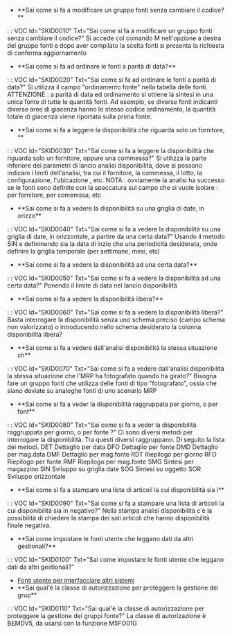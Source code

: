 - \*\*Sai come si fa a modificare un gruppo fonti senza cambiare il codice?\*\*

 :  : VOC Id="SKID0010" Txt="Sai come si fa a modificare un gruppo fonti senza cambiare il codice?"
Si accede col comando M nell'opzione a destra del gruppo fonti e dopo aver compilato la scelta fonti si presenta la richiesta di conferma aggiornamento
- \*\*Sai come si fa ad ordinare le fonti a parità di data?\*\*

 :  : VOC Id="SKID0020" Txt="Sai come si fa ad ordinare le fonti a parità di data?"
Si utilizza il campo "ordinamento fonte" nella tabella delle fonti. ATTENZIONE :  a parità di data ed ordinamento si ottiene la sintesi in una unica fonte di tutte le quantità fonti. Ad esempio, se diverse fonti indicanti diverse aree di giacenza hanno lo stesso codice ordinamento, la quantità totale di giacenza viene riportata sulla prima fonte.
- \*\*Sai come si fa a leggere la disponibilità che riguarda solo un fornitore, \*\*

 :  : VOC Id="SKID0030" Txt="Sai come si fa a leggere la disponibilità che riguarda solo un fornitore, oppure una commessa?"
Si utilizza la parte inferiore dei parametri di lancio analisi disponibilità, dove si possono indicare i limiti dell'analisi, tra cui il fornitore, la commessa, il lotto, la configurazione, l'ubicazione , etc.
NOTA :  ovviamente la analisi ha successo se le fonti sono definite con la spaccatura sul campo che si vuole isolare :  per fornitore, per comemssa, etc
- \*\*Sai come si fa a vedere la disponibilità su una griglia di date, in orizzo\*\*

 :  : VOC Id="SKID0040" Txt="Sai come si fa a vedere la disponibilità su una griglia di date, in orizzontale, a partire da una certa data?"
Usando il metodo SIN e defininendo sia la data di inzio che una periodicità desiderata, onde definire la griglia temporale (per settimane, mesi, etc)
- \*\*Sai come si fa a vedere la disponibilità ad una certa data?\*\*

 :  : VOC Id="SKID0050" Txt="Sai come si fa a vedere la disponibilità ad una certa data?"
Ponendo il limite di data nel lancio disponibilità
- \*\*Sai come si fa a vedere la disponibilità libera?\*\*

 :  : VOC Id="SKID0060" Txt="Sai come si fa a vedere la disponibilità libera?"
Basta interrogare la disponibilità senza uno schema preciso (campo schema non valorizzato) o introducendo nello schema desiderato la colonna disponibilità libera?
- \*\*Sai come si fa a vedere dall'analisi disponibilità la stessa situazione ch\*\*

 :  : VOC Id="SKID0070" Txt="Sai come si fa a vedere dall'analisi disponibilità la stessa situazione che l'MRP ha fotografato quando ha girato?"
Bisogna fare un gruppo fonti che utilizza delle fonti di tipo "fotografato", ossia che siano deviate su analoghe fonti di uno scenario  MRP
- \*\*Sai come si fa a veder la disponibilità raggruppata per giorno, o per font\*\*

 :  : VOC Id="SKID0080" Txt="Sai come si fa a veder la disponibilità raggruppata per giorno, o per fonte ?"
Ci sono diversi metodi per interrogare la disponibilità. Tra questi diversi raggruppano. Di seguito la lista dei metodi.
DET       Dettaglio per data
DFO       Dettaglio per fonte
DMD       Dettaglio per mag.data
DMF       Dettaglio per mag.fonte
RDT       Riepilogo per giorno
RFO       Riepilogo per fonte
RMF       Riepilogo per mag.fonte
SMG       Sintesi   per magazzino
SIN       Sviluppo su griglia date
SOG       Sintesi su oggetto
SOR       Sviluppo orizzontale
- \*\*Sai come si fa a stampare una lista di articoli la cui disponibilità sia i\*\*

 :  : VOC Id="SKID0090" Txt="Sai come si fa a stampare una lista di articoli la cui disponibilità sia in negativo?"
Nella stampa analisi disponibilità c'è la possibilità di chiedere la stampa dei soli articoli che hanno disponibilità finale negativa.
- \*\*Sai come impostare le fonti utente che leggano dati da altri gestionali?\*\*

 :  : VOC Id="SKID0100" Txt="Sai come impostare le fonti utente che leggano dati da altri gestionali?"
- [Fonti utente per interfacciare altri sistemi](Sorgenti/DOC/TA/B£AMO/M5DISP_N8)
- \*\*Sai qual'è la classe di autorizzazione per proteggere la gestione dei grup\*\*

 :  : VOC Id="SKID0110" Txt="Sai qual'è la classe di autorizzazione per proteggere la gestione dei gruppi fonte?"
La classe di autorizazione è B£MDV5, da usarsi con la funzione M5FO01G

